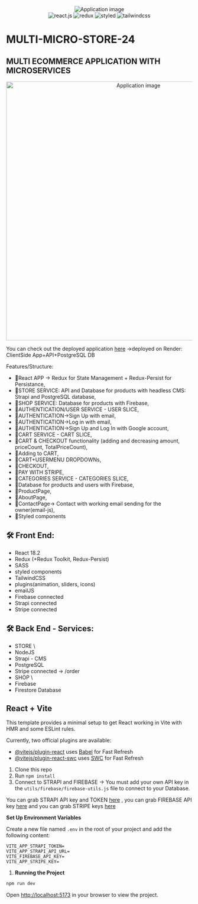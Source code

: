 <div align="center">
  <img alt="Application image" src="https://cdn.shopify.com/s/files/1/0070/7032/files/ecommerce_apps.jpg?v=1665592014" />
</div>
  <div align="center">
    <img src="https://img.shields.io/badge/-React_JS-black?style=for-the-badge&logoColor=white&logo=react&color=61DAFB" alt="react.js" />
    <img src="https://img.shields.io/badge/-Redux-black?style=for-the-badge&logoColor=white&logo=redux&color=764ABC" alt="redux" />
    <img src="https://img.shields.io/badge/-Styled-black?style=for-the-badge&logoColor=white&logo=styled&color=06B6D4" alt="styled" />
    <img src="https://img.shields.io/badge/-Tailwind_CSS-black?style=for-the-badge&logoColor=white&logo=tailwindcss&color=06B6D4" alt="tailwindcss" />
  </div>

# MULTI-MICRO-STORE-24

## MULTI ECOMMERCE APPLICATION WITH MICROSERVICES

<div align="center">
  <img alt="Application image" src="https://vargaae.hu/images/projects/multi-micro-store-24-git.png" width="700" />
</div>

You can check out the deployed application [here](https://multi-micro-store-24.onrender.com/)
->deployed on Render: ClientSide App+API+PostgreSQL DB

Features/Structure:

- 🚀React APP -> Redux for State Management + Redux-Persist for Persistance,
- 🚀STORE SERVICE: API and Database for products with headless CMS: Strapi and PostgreSQL database,
- 🚀SHOP SERVICE: Database for products with Firebase,
- 🚀AUTHENTICATION/USER SERVICE - USER SLICE,
- 🚀AUTHENTICATION->Sign Up with email,
- 🚀AUTHENTICATION->Log in with email,
- 🚀AUTHENTICATION->Sign Up and Log In with Google account,
- 🚀CART SERVICE - CART SLICE,
- 🚀CART & CHECKOUT functionality (adding and decreasing amount, priceCount, TotalPriceCount),
- 🚀Adding to CART,
- 🚀CART+USERMENU DROPDOWNs,
- 🚀CHECKOUT,
- 🚀PAY WITH STRIPE,
- 🚀CATEGORIES SERVICE - CATEGORIES SLICE,
- 🚀Database for products and users with Firebase,
- 🚀ProductPage,
- 🚀AboutPage,
- 🚀ContactPage-> Contact with working email sending for the owner(email-js),
- 🚀Styled components

## 🛠 Front End:

- React 18.2
- Redux (+Redux Toolkit, Redux-Persist)
- SASS
- styled components
- TailwindCSS
- plugins(animation, sliders, icons)
- emailJS
- Firebase connected
- Strapi connected
- Stripe connected

## 🛠 Back End - Services:

- STORE \
- NodeJS
- Strapi -  CMS
- PostgreSQL
- Stripe connected -> /order
- SHOP \
- Firebase
- Firestore Database

## React + Vite

This template provides a minimal setup to get React working in Vite with HMR and some ESLint rules.

Currently, two official plugins are available:

- [@vitejs/plugin-react](https://github.com/vitejs/vite-plugin-react/blob/main/packages/plugin-react/README.md) uses [Babel](https://babeljs.io/) for Fast Refresh
- [@vitejs/plugin-react-swc](https://github.com/vitejs/vite-plugin-react-swc) uses [SWC](https://swc.rs/) for Fast Refresh

1. Clone this repo
2. Run `npm install`
3. Connect to STRAPI and FIREBASE -> You must add your own API key in the `utils/firebase/firebase-utils.js` file to connect to your Database.

You can grab STRAPI API key and TOKEN [here](https://strapi.io/)
, you can grab FIREBASE API key [here](https://firebase.google.com/)
and you can grab STRIPE keys [here](https://stripe.com/)

**Set Up Environment Variables**

Create a new file named `.env` in the root of your project and add the following content:

```env
VITE_APP_STRAPI_TOKEN=
VITE_APP_STRAPI_API_URL=
VITE_FIREBASE_API_KEY=
VITE_APP_STRIPE_KEY=
```

1. **Running the Project**

```bash
npm run dev
```

Open [http://localhost:5173](http://localhost:5173) in your browser to view the project.
